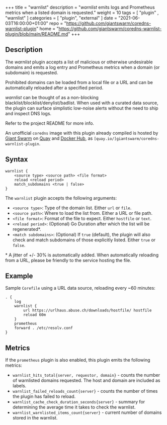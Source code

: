 +++
title = "warnlist"
description = "*warnlist* emits logs and Prometheus metrics when a listed domain is requested."
weight = 10
tags = [  "plugin" , "warnlist" ]
categories = [ "plugin", "external" ]
date = "2021-06-03T16:00:00+01:00"
repo = "https://github.com/giantswarm/coredns-warnlist-plugin"
home = "https://github.com/giantswarm/coredns-warnlist-plugin/blob/main/README.md"
+++

## Description

The *warnlist* plugin accepts a list of malicious or otherwise undesirable domains and emits a log entry and Prometheus metrics when a domain (or subdomain) is requested.

Prohibited domains can be loaded from a local file or a URL and can be automatically reloaded after a specified period.

*warnlist* can be thought of as a non-blocking blacklist/blocklist/denylist/badlist. When used with a curated data source, the plugin can surface simplistic low-noise alerts without the need to ship and inspect DNS logs.

Refer to the project README for more info.

An unofficial `coredns` image with this plugin already compiled is hosted by [Giant Swarm](https://www.giantswarm.io/) on [Quay](https://quay.io/repository/giantswarm/coredns-warnlist-plugin) and [Docker Hub](https://hub.docker.com/r/giantswarm/coredns-warnlist-plugin), as `[quay.io/]giantswarm/coredns-warnlist-plugin`.

## Syntax

```text
warnlist {
    <source type> <source path> <file format>
    reload <reload period>
    match_subdomains <true | false>
}
```

The `warnlist` plugin accepts the following arguments:

- `<source type>`: Type of the domain list. Either `url` or `file`.
- `<source path>`: Where to load the list from. Either a URL or file path.
- `<file format>`: Format of the file to expect. Either `hostfile` or `text`.
- `<reload period>`: (Optional) Go Duration after which the list will be regenerated*.
- `<match subdomains>`: (Optional) If `true` (default), the plugin will also check and match subdomains of those explicitly listed. Either `true` or `false`.

\* A jitter of +/- 30% is automatically added. When automatically reloading from a URL, please be friendly to the service hosting the file.

## Example

Sample `Corefile` using a URL data source, reloading every ~60 minutes:

```text
. {
    log
    warnlist {
        url https://urlhaus.abuse.ch/downloads/hostfile/ hostfile
        reload 60m
    }
    prometheus
    forward . /etc/resolv.conf
}
```

## Metrics

If the `prometheus` plugin is also enabled, this plugin emits the following metrics:

- `warnlist_hits_total{server, requestor, domain}` - counts the number of warnlisted domains requested. The host and domain are included as labels.
- `warnlist_failed_reloads_count{server}` - counts the number of times the plugin has failed to reload.
- `warnlist_cache_check_duration_seconds{server}` - summary for determining the average time it takes to check the warnlist.
- `warnlist_warnlisted_items_count{server}` - current number of domains stored in the warnlist.

